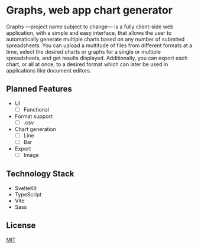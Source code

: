 # Graphs, web app chart generator

Graphs —project name subject to change— is a fully client-side web application, with a simple and easy interface, that allows the user to automatically generate multiple charts based on any number of submited spreadsheets. You can upload a multitude of files from different formats at a time, select the desired charts or graphs for a single or multiple spreadsheets, and get results displayed. Additionally, you can export each chart, or all at once, to a desired format which can later be used in applications like document editors.

## Planned Features

- UI
  - [ ] Functional
- Format support
  - [ ] .csv
- Chart generation
  - [ ] Line
  - [ ] Bar
- Export
  - [ ] Image

## Technology Stack

- SvelteKit
- TypeScript
- Vite
- Sass

## License

[MIT](LICENSE)
